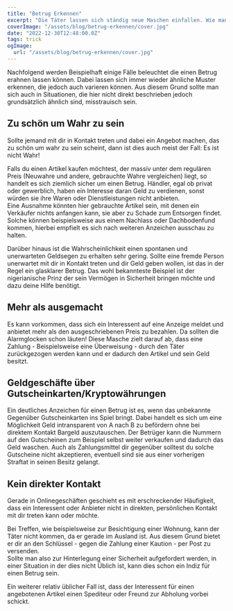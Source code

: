 ```yaml
---
title: "Betrug Erkennen"
excerpt: "Die Täter lassen sich ständig neue Maschen einfallen. Wie man generell einem Betrug auf die Schliche kommt und wie man reagieren sollte"
coverImage: "/assets/blog/betrug-erkennen/cover.jpg"
date: "2022-12-30T12:48:00.0Z"
tags: trick
ogImage:
  url: "/assets/blog/betrug-erkennen/cover.jpg"
---
```


Nachfolgend werden Beispielhaft einige Fälle beleuchtet die einen Betrug erahnen lassen können. Dabei lassen sich immer wieder ähnliche Muster erkennen, die jedoch auch varieren können. Aus diesem Grund sollte man sich auch in Situationen, die hier nicht direkt beschrieben jedoch grundsätzlich ähnlich sind, misstrauisch sein. 

## Zu schön um Wahr zu sein

Sollte jemand mit dir in Kontakt treten und dabei ein Angebot machen, das zu schön um wahr zu sein scheint, dann ist dies auch meist der Fall: Es ist nicht Wahr!

Falls du einen Artikel kaufen möchtest, der massiv unter dem regulären Preis (Neuwahre und andere, gebrauchte Wahre vergleichen) liegt, so handelt es sich ziemlich sicher um einen Betrug. Händler, egal ob privat oder gewerblich, haben ein Interesse daran Geld zu verdienen, sonst würden sie ihre Waren oder Dienstleistungen nicht anbieten.  
Eine Ausnahme könnten hier gebrauchte Artikel sein, mit denen ein Verkäufer nichts anfangen kann, sie aber zu Schade zum Entsorgen findet. Solche können beispielsweise aus einem Nachlass oder Dachbodenfund kommen, hierbei empfielt es sich nach weiteren Anzeichen ausschau zu halten.

Darüber hinaus ist die Wahrscheinlichkeit einen spontanen und unerwarteten Geldsegen zu erhalten sehr gering. Sollte eine fremde Person unerwartet mit dir in Kontakt treten und dir Geld geben wollen, ist das in der Regel ein glasklarer Betrug. Das wohl bekannteste Beispiel ist der nigerianische Prinz der sein Vermögen in Sicherheit bringen möchte und dazu deine Hilfe benötigt.

## Mehr als ausgemacht

Es kann vorkommen, dass sich ein Interessent auf eine Anzeige meldet und anbietet mehr als den ausgeschriebenen Preis zu bezahlen. Da sollten die Alarmglocken schon läuten! Diese Masche zielt darauf ab, dass eine Zahlung - Beispielsweise eine Überweisung - durch den Täter zurückgezogen werden kann und er dadurch den Artikel und sein Geld besitzt.

## Geldgeschäfte über Gutscheinkarten/Kryptowährungen

Ein deutliches Anzeichen für einen Betrug ist es, wenn das unbekannte Gegenüber Gutscheinkarten ins Spiel bringt. Dabei handelt es sich um eine Möglichkeit Geld intransparent von A nach B zu befördern ohne bei direktem Kontakt Bargeld auszutauschen. Der Betrüger kann die Nummern auf den Gutscheinen zum Beispiel selbst weiter verkaufen und dadurch das Geld waschen. Auch als Zahlungsmittel dir gegenüber solltest du solche Gutscheine nicht akzeptieren, eventuell sind sie aus einer vorherigen Straftat in seinen Besitz gelangt. 

## Kein direkter Kontakt

Gerade in Onlinegeschäften geschieht es mit erschreckender Häufigkeit, dass ein Interessent oder Anbieter nicht in direkten, persönlichen Kontakt mit dir treten kann oder möchte.

Bei Treffen, wie beispielsweise zur Besichtigung einer Wohnung, kann der Täter nicht kommen, da er gerade im Ausland ist. Aus diesem Grund bietet er dir an den Schlüssel - gegen die Zahlung einer Kaution - per Post zu versenden.  
Sollte man also zur Hinterlegung einer Sicherheit aufgefordert werden, in einer Situation in der dies nicht Üblich ist, kann dies schon ein Indiz für einen Betrug sein.

Ein weiterer relativ üblicher Fall ist, dass der Interessent für einen angebotenen Artikel einen Spediteur oder Freund zur Abholung vorbei schickt. 
